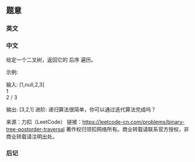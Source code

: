 ## 题意

### 英文

### 中文

给定一个二叉树，返回它的 后序 遍历。

示例:

输入: [1,null,2,3]  
   1
    \
     2
    /
   3 

输出: [3,2,1]
进阶: 递归算法很简单，你可以通过迭代算法完成吗？



来源：力扣（LeetCode）
链接：https://leetcode-cn.com/problems/binary-tree-postorder-traversal
著作权归领扣网络所有。商业转载请联系官方授权，非商业转载请注明出处。

### 后记